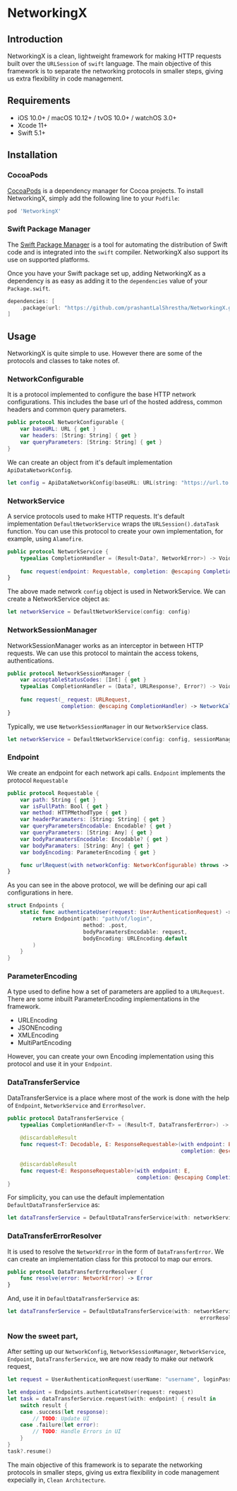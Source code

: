 # NetworkingX


## Introduction

NetworkingX is a clean, lightweight framework for making HTTP requests built over the `URLSession` of `swift` language. The main objective of this framework is to separate the networking protocols in smaller steps, giving us extra flexibility in code management.


## Requirements

- iOS 10.0+ / macOS 10.12+ / tvOS 10.0+ / watchOS 3.0+
- Xcode 11+
- Swift 5.1+


## Installation

### CocoaPods

[CocoaPods](https://cocoapods.org) is a dependency manager for Cocoa projects. To install NetworkingX, simply add the following line to your `Podfile`:

```ruby
pod 'NetworkingX'
```

### Swift Package Manager

The [Swift Package Manager](https://swift.org/package-manager/) is a tool for automating the distribution of Swift code and is integrated into the `swift` compiler. NetworkingX also support its use on supported platforms.

Once you have your Swift package set up, adding NetworkingX as a dependency is as easy as adding it to the `dependencies` value of your `Package.swift`.

```swift
dependencies: [
    .package(url: "https://github.com/prashantLalShrestha/NetworkingX.git", .upToNextMajor(from: "1.3.0"))
]
```


## Usage

NetworkingX is  quite simple to use. However there are some of the protocols and classes to take notes of. 


### NetworkConfigurable

It is a protocol implemented to configure the base HTTP network configurations. This includes the base url of the hosted address, common headers and common query parameters.

```swift
public protocol NetworkConfigurable {
    var baseURL: URL { get }
    var headers: [String: String] { get }
    var queryParameters: [String: String] { get }
}
```

We can create an object from it's default implementation `ApiDataNetworkConfig`.
```swift
let config = ApiDataNetworkConfig(baseURL: URL(string: "https://url.to.api/"))
```

### NetworkService

A service protocols used to make HTTP requests. It's default implementation `DefaultNetworkService` wraps the `URLSession().dataTask` function. You can use this protocol to create your own implementation, for example, using `Alamofire`.

```swift
public protocol NetworkService {
    typealias CompletionHandler = (Result<Data?, NetworkError>) -> Void
    
    func request(endpoint: Requestable, completion: @escaping CompletionHandler) -> NetworkCallable?
}
```

The above made network `config` object is used in NetworkService. We can create a NetworkService object as:
```swift
let networkService = DefaultNetworkService(config: config)
```


### NetworkSessionManager
NetworkSessionManager works as an interceptor in between HTTP requests. We can use this protocol to maintain the access tokens, authentications.
```swift
public protocol NetworkSessionManager {
    var acceptableStatusCodes: [Int] { get }
    typealias CompletionHandler = (Data?, URLResponse?, Error?) -> Void
    
    func request(_ request: URLRequest,
                 completion: @escaping CompletionHandler) -> NetworkCallable
}
```

Typically, we use `NetworkSessionManager` in our `NetworkService` class.
```swift
let networkService = DefaultNetworkService(config: config, sessionManager: DefaultNetworkSessionManager())
```

### Endpoint
We create an endpoint for each network api calls. `Endpoint` implements the protocol `Requestable` 
```swift
public protocol Requestable {
    var path: String { get }
    var isFullPath: Bool { get }
    var method: HTTPMethodType { get }
    var headerParamaters: [String: String] { get }
    var queryParametersEncodable: Encodable? { get }
    var queryParameters: [String: Any] { get }
    var bodyParamatersEncodable: Encodable? { get }
    var bodyParamaters: [String: Any] { get }
    var bodyEncoding: ParameterEncoding { get }

    func urlRequest(with networkConfig: NetworkConfigurable) throws -> URLRequest
}
```

As you can see in the above protocol, we will be defining our api call configurations in here. 
```swift
struct Endpoints {
    static func authenticateUser(request: UserAuthenticationRequest) -> Endpoint<UserAuthenticationResponse> {
        return Endpoint(path: "path/of/login",
                        method: .post,
                        bodyParamatersEncodable: request,
                        bodyEncoding: URLEncoding.default
        )
    }
}

```


### ParameterEncoding
A type used to define how a set of parameters are applied to a `URLRequest`. There are some inbuilt ParameterEncoding implementations in the framework.
 - URLEncoding
 - JSONEncoding
 - XMLEncoding
 - MultiPartEncoding
 
However, you can create your own Encoding implementation using this protocol and use it in your `Endpoint`.


### DataTransferService
DataTransferService is a place where most of the work is done with the help of `Endpoint`, `NetworkService` and `ErrorResolver`.
```swift
public protocol DataTransferService {
    typealias CompletionHandler<T> = (Result<T, DataTransferError>) -> Void
    
    @discardableResult
    func request<T: Decodable, E: ResponseRequestable>(with endpoint: E,
                                                       completion: @escaping CompletionHandler<T>) -> NetworkCallable? where E.Response == T
                                                       
    @discardableResult
    func request<E: ResponseRequestable>(with endpoint: E,
                                         completion: @escaping CompletionHandler<Void>) -> NetworkCallable? where E.Response == Void
}
```

For simplicity, you can use the default implementation `DefaultDataTransferService` as:
```swift
let dataTransferService = DefaultDataTransferService(with: networkService)
```


### DataTransferErrorResolver
It is used to resolve the `NetworkError` in the form of `DataTransferError`. We can create an implementation class for this protocol to map our errors.
```swift
public protocol DataTransferErrorResolver {
    func resolve(error: NetworkError) -> Error
}
```

And, use it in `DefaultDataTransferService` as:
```swift
let dataTransferService = DefaultDataTransferService(with: networkService,
                                                             errorResolver: DefaultDataTransferErrorResolver())
```

### Now the sweet part,
After setting up our `NetworkConfig`, `NetworkSessionManager`, `NetworkService`, `Endpoint`, `DataTransferService`, we are now ready to make our network request,
```swift
let request = UserAuthenticationRequest(userName: "username", loginPassword: "password")

let endpoint = Endpoints.authenticateUser(request: request)
let task = dataTransferService.request(with: endpoint) { result in
    switch result {
    case .success(let response):
        // TODO: Update UI 
    case .failure(let error):
        // TODO: Handle Errors in UI
    }
}
task?.resume()

```

The main objective of this framework is to separate the networking protocols in smaller steps, giving us extra flexibility in code management expecially in, `Clean Architecture`.

